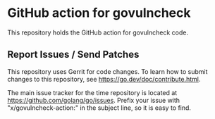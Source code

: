 # GitHub action for govulncheck

This repository holds the GitHub action for govulncheck code.

## Report Issues / Send Patches

This repository uses Gerrit for code changes. To learn how to submit changes to
this repository, see https://go.dev/doc/contribute.html.

The main issue tracker for the time repository is located at
https://github.com/golang/go/issues. Prefix your issue with "x/govulncheck-action:" in the
subject line, so it is easy to find.
